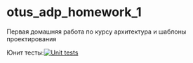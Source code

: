 # otus_adp_homework_1
Первая домашняя работа по курсу архитектура и шаблоны проектирования

Юнит тесты:[![Unit tests](https://github.com/palekseym/otus_adp_homework_1/actions/workflows/main.yml/badge.svg)](https://github.com/palekseym/otus_adp_homework_1/actions/workflows/main.yml "Unit tests")
